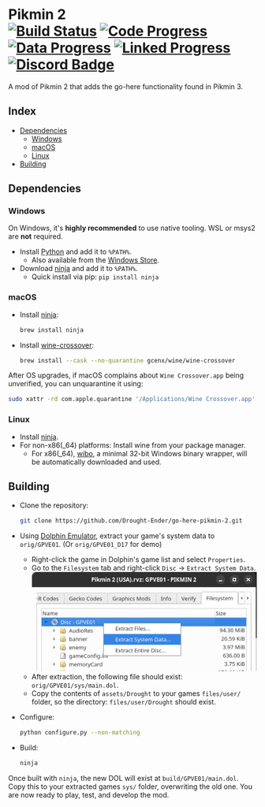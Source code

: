 Pikmin 2  
[![Build Status]][actions] [![Code Progress]][progress] [![Data Progress]][progress] [![Linked Progress]][progress] [![Discord Badge]][discord]
=============

[Build Status]: https://github.com/projectPiki/pikmin2/actions/workflows/build.yml/badge.svg
[actions]: https://github.com/projectPiki/pikmin2/actions/workflows/build.yml
[Code Progress]: https://decomp.dev/projectPiki/pikmin2.svg?mode=shield&measure=code&label=Code&category=all
[Data Progress]: https://decomp.dev/projectPiki/pikmin2.svg?mode=shield&measure=data&label=Data&category=all
[Linked Progress]: https://decomp.dev/projectPiki/pikmin2.svg?mode=shield&measure=complete_code&label=Linked%20Code&category=all
[Discord Badge]: https://img.shields.io/discord/933849697485983765?color=%237289DA&logo=discord&logoColor=%23FFFFFF
[discord]: https://discord.gg/CWKqYMePX8
[progress]: https://decomp.dev/projectPiki/pikmin2

A mod of Pikmin 2 that adds the go-here functionality found in Pikmin 3.

Index
-----

- [Dependencies](#dependencies)
  - [Windows](#windows)
  - [macOS](#macos)
  - [Linux](#linux)
- [Building](#building)

Dependencies
------------

### Windows

On Windows, it's **highly recommended** to use native tooling. WSL or msys2 are **not** required.

- Install [Python](https://www.python.org/downloads/) and add it to `%PATH%`.
  - Also available from the [Windows Store](https://apps.microsoft.com/store/detail/python-311/9NRWMJP3717K).
- Download [ninja](https://github.com/ninja-build/ninja/releases) and add it to `%PATH%`.
  - Quick install via pip: `pip install ninja`

### macOS

- Install [ninja](https://github.com/ninja-build/ninja/wiki/Pre-built-Ninja-packages):

  ```sh
  brew install ninja
  ```

- Install [wine-crossover](https://github.com/Gcenx/homebrew-wine):

  ```sh
  brew install --cask --no-quarantine gcenx/wine/wine-crossover
  ```

After OS upgrades, if macOS complains about `Wine Crossover.app` being unverified, you can unquarantine it using:

```sh
sudo xattr -rd com.apple.quarantine '/Applications/Wine Crossover.app'
```

### Linux

- Install [ninja](https://github.com/ninja-build/ninja/wiki/Pre-built-Ninja-packages).
- For non-x86(_64) platforms: Install wine from your package manager.
  - For x86(_64), [wibo](https://github.com/decompals/wibo), a minimal 32-bit Windows binary wrapper, will be automatically downloaded and used.

Building
--------

- Clone the repository:

  ```sh
  git clone https://github.com/Drought-Ender/go-here-pikmin-2.git
  ```

- Using [Dolphin Emulator](https://dolphin-emu.org/), extract your game's system data to `orig/GPVE01`. (Or `orig/GPVE01_D17` for demo)
  - Right-click the game in Dolphin's game list and select `Properties`.
  - Go to the `Filesystem` tab and right-click `Disc` -> `Extract System Data`.
![Dolphin filesystem extract](assets/dolphin-extract.png)
  - After extraction, the following file should exist: `orig/GPVE01/sys/main.dol`.
  - Copy the contents of `assets/Drought` to your games `files/user/` folder, so the directory: `files/user/Drought` should exist.

- Configure:

  ```sh
  python configure.py --non-matching
  ```

- Build:

  ```sh
  ninja
  ```

Once built with `ninja`, the new DOL will exist at `build/GPVE01/main.dol`. Copy this to your extracted games `sys/` folder, overwriting the old one. You are now ready to play, test, and develop the mod.
